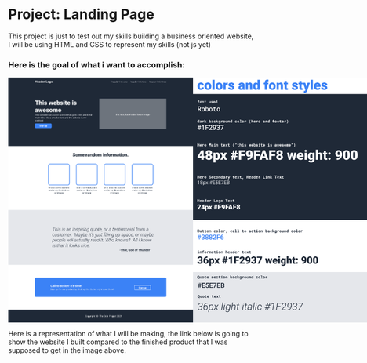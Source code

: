 # Project:  Landing Page

 This project is just to test out my skills building a business oriented website, I will be using HTML and CSS to represent my skills (not js yet)
 

<h3>Here is the goal of what i want to accomplish:</h2>
<div style="display: flex;">
 <img src="image2.png" style="height:500px; ">
 <img src="image.png" style="height:500px; ">

 </div>
 <p>Here is a representation of what I will be making, the link below is going to show the website I built compared to the finished product that I was supposed to get in the image above.</p>
